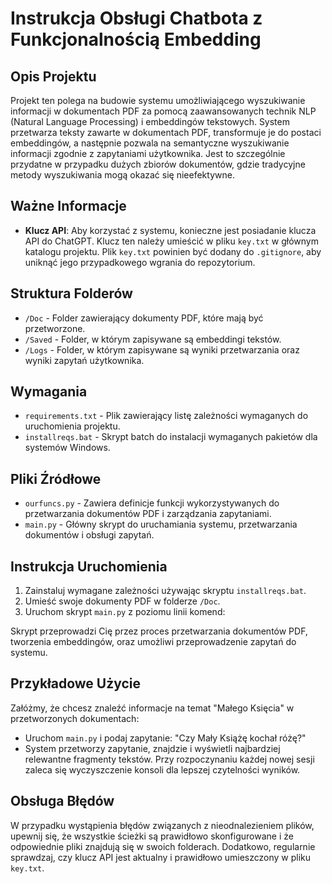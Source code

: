# Instrukcja Obsługi Chatbota z Funkcjonalnością Embedding

## Opis Projektu
Projekt ten polega na budowie systemu umożliwiającego wyszukiwanie informacji w dokumentach PDF za pomocą zaawansowanych technik NLP (Natural Language Processing) i embeddingów tekstowych. System przetwarza teksty zawarte w dokumentach PDF, transformuje je do postaci embeddingów, a następnie pozwala na semantyczne wyszukiwanie informacji zgodnie z zapytaniami użytkownika. Jest to szczególnie przydatne w przypadku dużych zbiorów dokumentów, gdzie tradycyjne metody wyszukiwania mogą okazać się nieefektywne.

## Ważne Informacje
- **Klucz API**: Aby korzystać z systemu, konieczne jest posiadanie klucza API do ChatGPT. Klucz ten należy umieścić w pliku `key.txt` w głównym katalogu projektu. Plik `key.txt` powinien być dodany do `.gitignore`, aby uniknąć jego przypadkowego wgrania do repozytorium.

## Struktura Folderów
- `/Doc` - Folder zawierający dokumenty PDF, które mają być przetworzone.
- `/Saved` - Folder, w którym zapisywane są embeddingi tekstów.
- `/Logs` - Folder, w którym zapisywane są wyniki przetwarzania oraz wyniki zapytań użytkownika.

## Wymagania
- `requirements.txt` - Plik zawierający listę zależności wymaganych do uruchomienia projektu.
- `installreqs.bat` - Skrypt batch do instalacji wymaganych pakietów dla systemów Windows.

## Pliki Źródłowe
- `ourfuncs.py` - Zawiera definicje funkcji wykorzystywanych do przetwarzania dokumentów PDF i zarządzania zapytaniami.
- `main.py` - Główny skrypt do uruchamiania systemu, przetwarzania dokumentów i obsługi zapytań.

## Instrukcja Uruchomienia
1. Zainstaluj wymagane zależności używając skryptu `installreqs.bat`.
2. Umieść swoje dokumenty PDF w folderze `/Doc`.
3. Uruchom skrypt `main.py` z poziomu linii komend:

Skrypt przeprowadzi Cię przez proces przetwarzania dokumentów PDF, tworzenia embeddingów, oraz umożliwi przeprowadzenie zapytań do systemu.

## Przykładowe Użycie
Załóżmy, że chcesz znaleźć informacje na temat "Małego Księcia" w przetworzonych dokumentach:
- Uruchom `main.py` i podaj zapytanie: "Czy Mały Książę kochał różę?"
- System przetworzy zapytanie, znajdzie i wyświetli najbardziej relewantne fragmenty tekstów.
Przy rozpoczynaniu każdej nowej sesji zaleca się wyczyszczenie konsoli dla lepszej czytelności wyników.

## Obsługa Błędów
W przypadku wystąpienia błędów związanych z nieodnalezieniem plików, upewnij się, że wszystkie ścieżki są prawidłowo skonfigurowane i że odpowiednie pliki znajdują się w swoich folderach. Dodatkowo, regularnie sprawdzaj, czy klucz API jest aktualny i prawidłowo umieszczony w pliku `key.txt`.